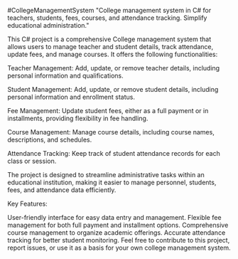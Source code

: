 #CollegeManagementSystem
"College management system in C# for teachers, students, fees, courses, and attendance tracking. Simplify educational administration."

This C# project is a comprehensive College management system that allows users to manage teacher and student details, track attendance, update fees, and manage courses. It offers the following functionalities:

Teacher Management: Add, update, or remove teacher details, including personal information and qualifications.

Student Management: Add, update, or remove student details, including personal information and enrollment status.

Fee Management: Update student fees, either as a full payment or in installments, providing flexibility in fee handling.

Course Management: Manage course details, including course names, descriptions, and schedules.

Attendance Tracking: Keep track of student attendance records for each class or session.

The project is designed to streamline administrative tasks within an educational institution, making it easier to manage personnel, students, fees, and attendance data efficiently.

Key Features:

User-friendly interface for easy data entry and management.
Flexible fee management for both full payment and installment options.
Comprehensive course management to organize academic offerings.
Accurate attendance tracking for better student monitoring.
Feel free to contribute to this project, report issues, or use it as a basis for your own college management system.

